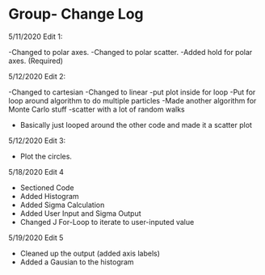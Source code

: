 # Group- Change Log

5/11/2020 Edit 1:

-Changed to polar axes.
-Changed to polar scatter.
-Added hold for polar axes. (Required)


5/12/2020 Edit 2:

-Changed to cartesian
-Changed to linear
-put plot inside for loop
-Put for loop around algorithm to do multiple particles
-Made another algorithm for Monte Carlo stuff
  -scatter with a lot of random walks
  - Basically just looped around the other code and made it a scatter plot

5/12/2020 Edit 3:

- Plot the circles.

5/18/2020 Edit 4

- Sectioned Code
- Added Histogram 
- Added Sigma Calculation
- Added User Input and Sigma Output
- Changed J For-Loop to iterate to user-inputed value

5/19/2020 Edit 5
- Cleaned up the output (added axis labels)
- Added a Gausian to the histogram
